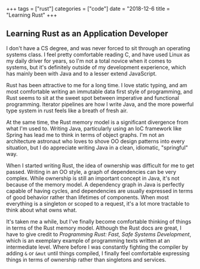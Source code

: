 +++
tags = ["rust"]
categories = ["code"]
date = "2018-12-6
title = "Learning Rust"
+++

## Learning Rust as an Application Developer

I don't have a CS degree, and was never forced to sit through an operating systems class. I feel pretty comfortable reading C, and have used Linux as my daily driver for years, so I'm not a total novice when it comes to systems, but it's definitely outside of my development experience, which has mainly been with Java and to a lesser extend JavaScript.

Rust has been attractive to me for a long time. I love static typing, and am most comfortable writing an immutable data first style of programming, and Rust seems to sit at the sweet spot between imperative and functional programming. Iterator pipelines are how I write Java, and the more powerful type system in rust feels like a breath of fresh air.

At the same time, the Rust memory model is a significant divergence from what I'm used to. Writing Java, particularly using an IoC framework like Spring has lead me to think in terms of object graphs. I'm not an architecture astronaut who loves to shove OO design patterns into every situation, but I do appreciate writing Java in a clean, idiomatic, "springful" way.

When I started writing Rust, the idea of ownership was difficult for me to get passed. Writing in an OO style, a graph of dependencies can be very complex. While ownership is still an important concept in Java, it's not because of the memory model. A dependency graph in Java is perfectly capable of having cycles, and dependencies are usually expressed in terms of good behavior rather than lifetimes of components. When most everything is a singleton or scoped to a request, it's a lot more tractable to think about what owns what.

It's taken me a while, but I've finally become comfortable thinking of things in terms of the Rust memory model. Although the Rust docs are great, I have to give credit to *Programming Rust: Fast, Safe Systems Development*, which is an exemplary example of programming texts written at an intermediate level. Where before I was constantly fighting the compiler by adding `&` or `&mut` until things compiled, I finally feel comfortable expressing things in terms of ownership rather than singletons and services.